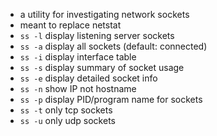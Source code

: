 * a utility for investigating network sockets
* meant to replace netstat
* `ss -l` display listening server sockets
* `ss -a` display all sockets (default: connected)
* `ss -i` display interface table
* `ss -s` display summary of socket usage
* `ss -e` display detailed socket info
* `ss -n` show IP not hostname
* `ss -p` display PID/program name for sockets
* `ss -t` only tcp sockets
* `ss -u` only udp sockets
